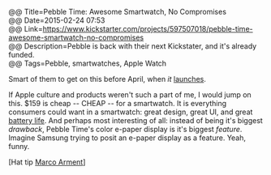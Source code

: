 @@ Title=Pebble Time: Awesome Smartwatch, No Compromises    
@@ Date=2015-02-24 07:53  
@@ Link=https://www.kickstarter.com/projects/597507018/pebble-time-awesome-smartwatch-no-compromises  
@@ Description=Pebble is back with their next Kickstater, and it's already funded.    
@@ Tags=Pebble, smartwatches, Apple Watch    

Smart of them to get on this before April, when *it* [launches][1]. 

If Apple culture and products weren't such a part of me, I would jump on this. $159 is cheap -- CHEAP -- for a smartwatch. It is everything consumers could want in a smartwatch: great design, great UI, and great [battery life][2]. And perhaps most interesting of all: instead of being it's biggest *drawback*, Pebble Time's color e-paper display is it's biggest *feature*. Imagine Samsung trying to posit an e-paper display as a feature. Yeah, funny. 

[2]: http://daringfireball.net/linked/2015/02/23/mims-battery-life
[1]: http://9to5mac.com/2015/01/27/apple-watch-ships-in-april/

[Hat tip [Marco Arment][3]]

[3]: https://twitter.com/marcoarment/status/570239973334622208